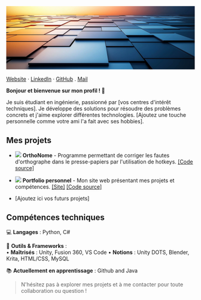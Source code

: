 <img src="img\banniere.png">

[Website](https://antoine-roucau.github.io/) · 
[LinkedIn](https://www.linkedin.com/in/antoine-roucau-682b1b157/) · 
[GitHub](https://github.com/Antoine-Roucau) .
[Mail](mailto:abg.antoine.roucau@gmail.com)

**Bonjour et bienvenue sur mon profil ! 👋**

Je suis étudiant en ingénierie, passionné par [vos centres d'intérêt techniques]. Je développe des solutions pour résoudre des problèmes concrets et j'aime explorer différentes technologies. [Ajoutez une touche personnelle comme votre ami l'a fait avec ses hobbies].

## Mes projets 

* <img src="img\orthonome.ico" width="20"> **OrthoNome** - Programme permettant de corriger les fautes d'orthographe dans le presse-papiers par l'utilisation de hotkeys. [[Code source]](https://github.com/Antoine-Roucau/OrthoNome)

* <img src="icon_portfolio.png" width="20"> **Portfolio personnel** - Mon site web présentant mes projets et compétences. [[Site]](lien) [[Code source]](lien)

* [Ajoutez ici vos futurs projets]

## Compétences techniques

💻 **Langages** : Python, C#  

🔧 **Outils & Frameworks** :  
    • **Maîtrisés** : Unity, Fusion 360, VS Code
    • **Notions** : Unity DOTS, Blender, Krita, HTML/CSS, MySQL

📚 **Actuellement en apprentissage** : Github and Java

> N'hésitez pas à explorer mes projets et à me contacter pour toute collaboration ou question !

